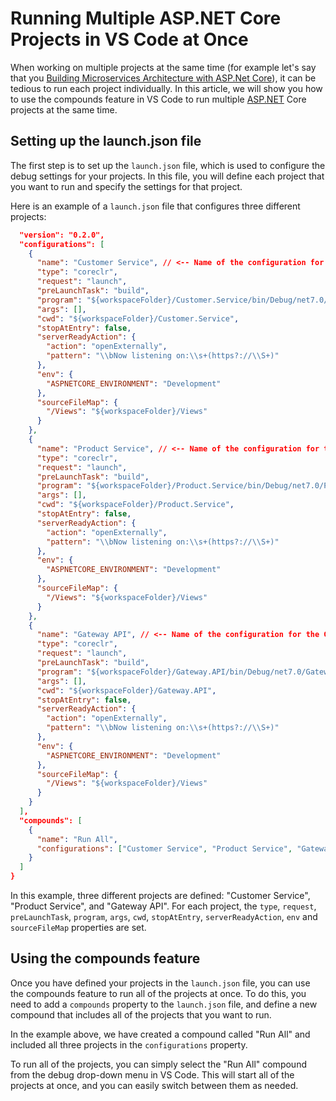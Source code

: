 # Running Multiple ASP.NET Core Projects in VS Code at Once

When working on multiple projects at the same time (for example let's say that you [Building Microservices Architecture with ASP.Net Core](https://mbarkt3sto.hashnode.dev/building-microservices-architecture-with-aspnet-core)), it can be tedious to run each project individually. In this article, we will show you how to use the compounds feature in VS Code to run multiple [ASP.NET](http://ASP.NET) Core projects at the same time.

## **Setting up the launch.json file**

The first step is to set up the `launch.json` file, which is used to configure the debug settings for your projects. In this file, you will define each project that you want to run and specify the settings for that project.

Here is an example of a `launch.json` file that configures three different projects:

```json
  "version": "0.2.0",
  "configurations": [
    {
      "name": "Customer Service", // <-- Name of the configuration for the Customer.Service project
      "type": "coreclr",
      "request": "launch",
      "preLaunchTask": "build",
      "program": "${workspaceFolder}/Customer.Service/bin/Debug/net7.0/Customer.Service.dll",
      "args": [],
      "cwd": "${workspaceFolder}/Customer.Service",
      "stopAtEntry": false,
      "serverReadyAction": {
        "action": "openExternally",
        "pattern": "\\bNow listening on:\\s+(https?://\\S+)"
      },
      "env": {
        "ASPNETCORE_ENVIRONMENT": "Development"
      },
      "sourceFileMap": {
        "/Views": "${workspaceFolder}/Views"
      }
    },
    {
      "name": "Product Service", // <-- Name of the configuration for the Product.Service project
      "type": "coreclr",
      "request": "launch",
      "preLaunchTask": "build",
      "program": "${workspaceFolder}/Product.Service/bin/Debug/net7.0/Product.Service.dll",
      "args": [],
      "cwd": "${workspaceFolder}/Product.Service",
      "stopAtEntry": false,
      "serverReadyAction": {
        "action": "openExternally",
        "pattern": "\\bNow listening on:\\s+(https?://\\S+)"
      },
      "env": {
        "ASPNETCORE_ENVIRONMENT": "Development"
      },
      "sourceFileMap": {
        "/Views": "${workspaceFolder}/Views"
      }
    },
    {
      "name": "Gateway API", // <-- Name of the configuration for the Gateway.API project
      "type": "coreclr",
      "request": "launch",
      "preLaunchTask": "build",
      "program": "${workspaceFolder}/Gateway.API/bin/Debug/net7.0/Gateway.API.dll",
      "args": [],
      "cwd": "${workspaceFolder}/Gateway.API",
      "stopAtEntry": false,
      "serverReadyAction": {
        "action": "openExternally",
        "pattern": "\\bNow listening on:\\s+(https?://\\S+)"
      },
      "env": {
        "ASPNETCORE_ENVIRONMENT": "Development"
      },
      "sourceFileMap": {
        "/Views": "${workspaceFolder}/Views"
      }
    }
  ],
  "compounds": [
    {
      "name": "Run All",
      "configurations": ["Customer Service", "Product Service", "Gateway API"]
    }
  ]
}
```

In this example, three different projects are defined: "Customer Service", "Product Service", and "Gateway API". For each project, the `type`, `request`, `preLaunchTask`, `program`, `args`, `cwd`, `stopAtEntry`, `serverReadyAction`, `env` and `sourceFileMap` properties are set.

## Using the compounds feature

Once you have defined your projects in the `launch.json` file, you can use the compounds feature to run all of the projects at once. To do this, you need to add a `compounds` property to the `launch.json` file, and define a new compound that includes all of the projects that you want to run.

In the example above, we have created a compound called "Run All" and included all three projects in the `configurations` property.

To run all of the projects, you can simply select the "Run All" compound from the debug drop-down menu in VS Code. This will start all of the projects at once, and you can easily switch between them as needed.
